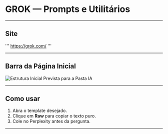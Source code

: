 # GROK — Prompts e Utilitários

---

## Site
'''
https://grok.com/
'''

---
## Barra da Página Inicial

![Estrutura Inicial Prevista para a Pasta IA](../../../../assets/pagina-inicial-grok.png)

---

## Como usar
1) Abra o template desejado.
2) Clique em **Raw** para copiar o texto puro.
3) Cole no Perplexity antes da pergunta.

---
